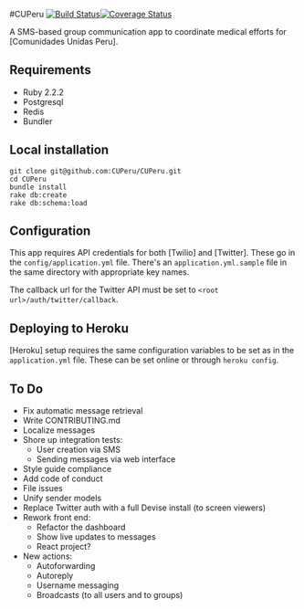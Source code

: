 #CUPeru
[![Build Status](https://travis-ci.org/CUPeru/CUPeru.svg?branch=master)](https://travis-ci.org/CUPeru/CUPeru)[![Coverage Status](https://coveralls.io/repos/CUPeru/CUPeru/badge.svg?branch=master&service=github)](https://coveralls.io/github/CUPeru/CUPeru?branch=master)

A SMS-based group communication app to coordinate medical efforts for
[Comunidades Unidas Peru].

Requirements
------------

- Ruby 2.2.2
- Postgresql
- Redis
- Bundler

Local installation
------------------

```
git clone git@github.com:CUPeru/CUPeru.git
cd CUPeru
bundle install
rake db:create
rake db:schema:load
```

Configuration
-------------

This app requires API credentials for both [Twilio] and [Twitter]. These go in the
`config/application.yml` file. There's an `application.yml.sample` file in the
same directory with appropriate key names.

The callback url for the Twitter API must be set to
`<root url>/auth/twitter/callback`.


Deploying to Heroku
-------------------

[Heroku] setup requires the same configuration variables to be set as in the
`application.yml` file. These can be set online or through `heroku config`.

To Do
-----

- Fix automatic message retrieval
- Write CONTRIBUTING.md
- Localize messages
- Shore up integration tests:
  - User creation via SMS
  - Sending messages via web interface
- Style guide compliance
- Add code of conduct
- File issues
- Unify sender models
- Replace Twitter auth with a full Devise install (to screen viewers)
- Rework front end:
  - Refactor the dashboard
  - Show live updates to messages
  - React project?
- New actions:
  - Autoforwarding
  - Autoreply
  - Username messaging
  - Broadcasts (to all users and to groups)
